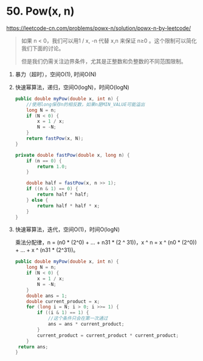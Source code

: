 #  50. Pow(x, n)

 https://leetcode-cn.com/problems/powx-n/solution/powx-n-by-leetcode/ 

> 如果 n < 0，我们可以用1 / x, -n 代替 x,n 来保证 n≥0 。这个限制可以简化我们下面的讨论。
>
> 但是我们仍需关注边界条件，尤其是正整数和负整数的不同范围限制。
>

1. 暴力（超时），空间O(1), 时间O(N)

2. 快速幂算法，递归，空间O(logN)，时间O(logN)

   ```java
   public double myPow(double x, int n) {
       //使用long保存n的相反数，如果n是MIN_VALUE可能溢出
       long N = n;
       if (N < 0) {
           x = 1 / x;
           N = -N;
       }
       return fastPow(x, N);
   }
   
   private double fastPow(double x, long n) {
       if (n == 0) {
           return 1.0;
       }
   
       double half = fastPow(x, n >> 1);
       if ((n & 1) == 0) {
           return half * half;
       } else {
           return half * half * x;
       }
   }
   ```

   

3. 快速幂算法，迭代，空间O(1)，时间O(logN)

   乘法分配律，n = (n0 * (2^0) + ... + n31 * (2 ^ 31))，x ^ n = x ^ (n0 * (2^0)) + ... + x ^ (n31 * (2^31))。
   
   ```java
   public double myPow(double x, int n) {
       long N = n;
       if (N < 0) {
           x = 1 / x;
           N = -N;
       }
       double ans = 1;
       double current_product = x;
       for (long i = N; i > 0; i >>= 1) {
           if ((i & 1) == 1) {
               //这个条件只会在第一次通过
               ans = ans * current_product;
           }
           current_product = current_product * current_product;
       }
    return ans;
   }
   ```
   
   